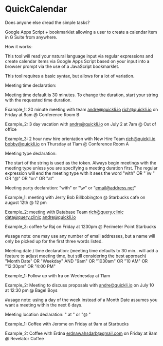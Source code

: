# QuickCalendar  
Does anyone else dread the simple tasks? 

Google Apps Script + bookmarklet allowing a user to create a calendar item in G Suite from anywhere.

How it works:

This tool will read your natural language input via regular expressions and create calendar items via Google Apps Script based on your input into a browser prompt via the use of a JavaScript bookmarklet. 

This tool requires a basic syntax, but allows for a lot of variation.

Meeting time declaration:

Meeting time default is 30 minutes. To change the duration, start your string with the requested time duration.

Example_1: 20 minute meeting with team andre@quickli.io rich@quickli.io on Friday at 8am @ Conference Room B

Example_2: 3 day vacation with andre@quickli.io on July 2 at 7am @ Out of office

Example_3: 2 hour new hire orientation with New Hire Team rich@quickli.io bobby@quickli.io on Thursday at 11am @ Conference Room A


Meeting type declaration: 

The start of the string is used as the token. Always begin meetings with the meeting type unless you are specifying a meeting duration first. The regular expression will end the meeting type with it sees the word "with" OR " \w " OR "@" OR "on" OR "at"


Meeting party declaration:
"with" or "\w" or "email@address.net"

  Example_1: 
meeting with Jerry Bob Billbobington @ Starbucks cafe on august 12th @ 12 pm

  Example_2: meeting with Database Team rich@query.clinic data@query.clinic andre@quickli.io

  Example_3: coffee \w Raj on Friday at 1230pm @ Perimeter Point Starbucks

#usage note: one may use any number of email addresses, but a name will only be picked up for the first three words listed. 


Meeting date / time declaration: (meeting time defaults to 30 min.. will add a feature to adjust meeting time, but still considering the best approach)
"Month Date" OR "Weekday" AND "9am" OR "1030am" OR "10 AM" OR "12:30pm" OR "4:00 PM" 

  Example_1: Follow up with Ira on Wednesday at 11am
  
  Example_2: Meeting to discuss proposals with andre@quickli.io on July 10 at 12:30 pm @ Bagel Boys

#usage note: using a day of the week instead of a Month Date assumes you want a meeting within the next 6 days.


Meeting location declaration:
" at " or "@ " 

  Example_1: Coffee with Jerome on Friday at 9am at Starbucks
    
  Example_2: Coffee with Erdna erdnawahsdarb@gmail.com on Friday at 9am @ Revelator Coffee



